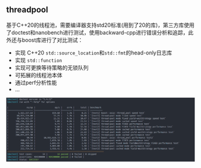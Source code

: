 ## threadpool

基于C++20的线程池，需要编译器支持std20标准(用到了20的库)，第三方库使用了doctest和nanobench进行测试，使用backward-cpp进行错误分析和追踪，此外还与boost库进行了对比测试：

* 实现 C++20 `std::source_location`和`std::fmt`的head-only日志库
* 实现 `std::function`
* 实现可更换等待策略的无锁队列
* 可拓展的线程池本体
* 通过perf分析性能
* ...

![bench](./img/bench.png)
